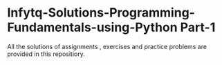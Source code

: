 # Infytq-Solutions-Programming-Fundamentals-using-Python Part-1

All the solutions of assignments , exercises and practice problems are provided in this repositiory.
